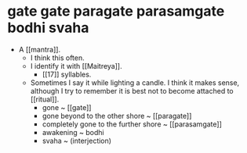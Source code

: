 # gate gate paragate parasamgate bodhi svaha

- A [[mantra]].
  - I think this often.
  - I identify it with [[Maitreya]].
    - [[17]] syllables.
  - Sometimes I say it while lighting a candle. I think it makes sense, although I try to remember it is best not to become attached to [[ritual]].
    - gone ~ [[gate]]
    - gone beyond to the other shore ~ [[paragate]]
    - completely gone to the further shore ~ [[parasamgate]]
    - awakening ~ bodhi
    - svaha ~ (interjection)
